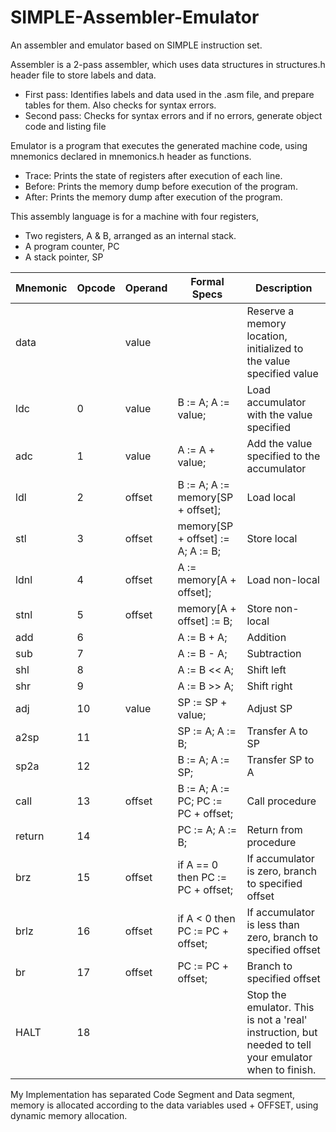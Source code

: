 # SIMPLE-Assembler-Emulator
An assembler and emulator based on SIMPLE instruction set.

Assembler is a 2-pass assembler, which uses data structures in structures.h header file to store labels and data.
* First pass: Identifies labels and data used in the .asm file, and prepare tables for them. Also checks for syntax errors.
* Second pass: Checks for syntax errors and if no errors, generate object code and listing file

Emulator is a program that executes the generated machine code, using mnemonics declared in mnemonics.h header as functions.
* Trace: Prints the state of registers after execution of each line.
* Before: Prints the memory dump before execution of the program.
* After: Prints the memory dump after execution of the program.

This assembly language is for a machine with four registers,
* Two registers, A & B, arranged as an internal stack.
* A program counter, PC
* A stack pointer, SP

| Mnemonic | Opcode | Operand | Formal Specs | Description |
|----------|--------|---------|--------------|-------------|
| data | | value | |Reserve a memory location, initialized to the value specified value|
|ldc| 0| value| B := A; A := value;| Load accumulator with the value specified|
|adc| 1 |value| A := A + value;| Add the value specified to the accumulator|
|ldl| 2 |offset| B := A; A := memory[SP + offset];| Load local|
|stl| 3 |offset| memory[SP + offset] := A; A := B;| Store local|
|ldnl| 4 |offset| A := memory[A + offset];| Load non-local|
|stnl| 5 |offset| memory[A + offset] := B;| Store non-local|
|add| 6 | |A := B + A;| Addition|
|sub |7 | |A := B - A;| Subtraction|
|shl |8 | |A := B << A;| Shift left|
|shr |9 | |A := B >> A;| Shift right|
|adj| 10 |value|SP := SP + value;| Adjust SP|
|a2sp |11 | |SP := A; A := B; |Transfer A to SP|
|sp2a |12 | |B := A; A := SP; |Transfer SP to A|
|call |13 |offset| B := A; A := PC; PC := PC + offset;|Call procedure|
|return| 14| |PC := A; A := B;| Return from procedure
|brz| 15| offset| if A == 0 then PC := PC + offset;| If accumulator is zero, branch to specified offset|
|brlz| 16| offset| if A < 0 then PC := PC + offset;| If accumulator is less than zero, branch to specified offset|
|br |17 |offset |PC := PC + offset; |Branch to specified offset|
|HALT|18 | | |Stop the emulator. This is not a 'real' instruction, but needed to tell your emulator when to finish.|


My Implementation has separated Code Segment and Data segment, memory is allocated according to the data variables used + OFFSET, using dynamic memory allocation.
